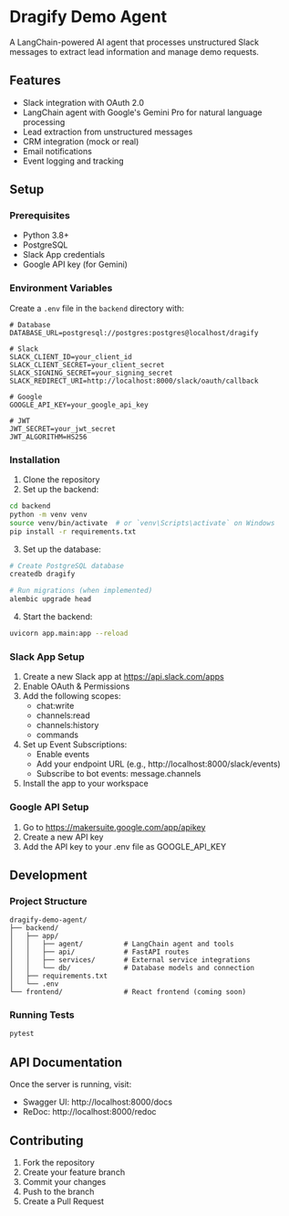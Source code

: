 # Dragify Demo Agent

A LangChain-powered AI agent that processes unstructured Slack messages to extract lead information and manage demo requests.

## Features

- Slack integration with OAuth 2.0
- LangChain agent with Google's Gemini Pro for natural language processing
- Lead extraction from unstructured messages
- CRM integration (mock or real)
- Email notifications
- Event logging and tracking

## Setup

### Prerequisites

- Python 3.8+
- PostgreSQL
- Slack App credentials
- Google API key (for Gemini)

### Environment Variables

Create a `.env` file in the `backend` directory with:

```env
# Database
DATABASE_URL=postgresql://postgres:postgres@localhost/dragify

# Slack
SLACK_CLIENT_ID=your_client_id
SLACK_CLIENT_SECRET=your_client_secret
SLACK_SIGNING_SECRET=your_signing_secret
SLACK_REDIRECT_URI=http://localhost:8000/slack/oauth/callback

# Google
GOOGLE_API_KEY=your_google_api_key

# JWT
JWT_SECRET=your_jwt_secret
JWT_ALGORITHM=HS256
```

### Installation

1. Clone the repository
2. Set up the backend:
```bash
cd backend
python -m venv venv
source venv/bin/activate  # or `venv\Scripts\activate` on Windows
pip install -r requirements.txt
```

3. Set up the database:
```bash
# Create PostgreSQL database
createdb dragify

# Run migrations (when implemented)
alembic upgrade head
```

4. Start the backend:
```bash
uvicorn app.main:app --reload
```

### Slack App Setup

1. Create a new Slack app at https://api.slack.com/apps
2. Enable OAuth & Permissions
3. Add the following scopes:
   - chat:write
   - channels:read
   - channels:history
   - commands
4. Set up Event Subscriptions:
   - Enable events
   - Add your endpoint URL (e.g., http://localhost:8000/slack/events)
   - Subscribe to bot events: message.channels
5. Install the app to your workspace

### Google API Setup

1. Go to https://makersuite.google.com/app/apikey
2. Create a new API key
3. Add the API key to your .env file as GOOGLE_API_KEY

## Development

### Project Structure

```
dragify-demo-agent/
├── backend/
│   ├── app/
│   │   ├── agent/          # LangChain agent and tools
│   │   ├── api/            # FastAPI routes
│   │   ├── services/       # External service integrations
│   │   └── db/             # Database models and connection
│   ├── requirements.txt
│   └── .env
└── frontend/               # React frontend (coming soon)
```

### Running Tests

```bash
pytest
```

## API Documentation

Once the server is running, visit:
- Swagger UI: http://localhost:8000/docs
- ReDoc: http://localhost:8000/redoc

## Contributing

1. Fork the repository
2. Create your feature branch
3. Commit your changes
4. Push to the branch
5. Create a Pull Request 